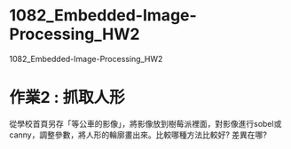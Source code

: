 # 1082_Embedded-Image-Processing_HW2
1082_Embedded-Image-Processing_HW2

# 作業2 : 抓取人形

從學校首頁另存「等公車的影像」，將影像放到樹莓派裡面，對影像進行sobel或canny，調整參數，將人形的輪廓畫出來。比較哪種方法比較好? 差異在哪?

